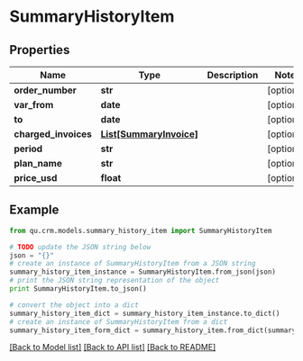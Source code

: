 # SummaryHistoryItem


## Properties
Name | Type | Description | Notes
------------ | ------------- | ------------- | -------------
**order_number** | **str** |  | [optional] 
**var_from** | **date** |  | [optional] 
**to** | **date** |  | [optional] 
**charged_invoices** | [**List[SummaryInvoice]**](SummaryInvoice.md) |  | [optional] 
**period** | **str** |  | [optional] 
**plan_name** | **str** |  | [optional] 
**price_usd** | **float** |  | [optional] 

## Example

```python
from qu.crm.models.summary_history_item import SummaryHistoryItem

# TODO update the JSON string below
json = "{}"
# create an instance of SummaryHistoryItem from a JSON string
summary_history_item_instance = SummaryHistoryItem.from_json(json)
# print the JSON string representation of the object
print SummaryHistoryItem.to_json()

# convert the object into a dict
summary_history_item_dict = summary_history_item_instance.to_dict()
# create an instance of SummaryHistoryItem from a dict
summary_history_item_form_dict = summary_history_item.from_dict(summary_history_item_dict)
```
[[Back to Model list]](../README.md#documentation-for-models) [[Back to API list]](../README.md#documentation-for-api-endpoints) [[Back to README]](../README.md)


